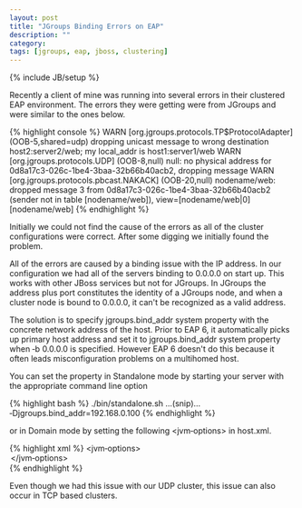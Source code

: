 ```yaml
---
layout: post
title: "JGroups Binding Errors on EAP"
description: ""
category: 
tags: [jgroups, eap, jboss, clustering]
---
```

{% include JB/setup %}

Recently a client of mine was running into several errors in their clustered EAP environment. The errors they were getting were from JGroups and were similar to the ones below.

{% highlight console %}
WARN  [org.jgroups.protocols.TP$ProtocolAdapter] (OOB-5,shared=udp) dropping unicast message to wrong destination host2:server2/web; my local_addr is host1:server1/web
WARN [org.jgroups.protocols.UDP] (OOB-8,null) null: no physical address for 0d8a17c3-026c-1be4-3baa-32b66b40acb2, dropping message
WARN [org.jgroups.protocols.pbcast.NAKACK] (OOB-20,null) nodename/web: dropped message 3 from 0d8a17c3-026c-1be4-3baa-32b66b40acb2 (sender not in table [nodename/web]), view=[nodename/web|0] [nodename/web]
{% endhighlight %}

Initially we could not find the cause of the errors as all of the cluster configurations were correct. After some digging we initially found the problem.

<!-- more -->

All of the errors are caused by a binding issue with the IP address. In our configuration we had all of the servers binding to 0.0.0.0 on start up. This works with other JBoss services but not for JGroups. In JGroups the address plus port constitutes the identity of a JGroups node, and when a cluster node is bound to 0.0.0.0, it can't be recognized as a valid address.

The solution is to specify jgroups.bind_addr system property with the concrete network address of the host. Prior to EAP 6, it automatically picks up primary host address and set it to jgroups.bind_addr system property when ‐b 0.0.0.0 is specified. However EAP 6 doesn't do this because it often leads misconfiguration problems on a multihomed host.

You can set the property in Standalone mode by starting your server with the appropriate command line option

{% highlight bash %}
./bin/standalone.sh ...(snip)... ‐Djgroups.bind_addr=192.168.0.100
{% endhighlight %}

or in Domain mode by setting the following <jvm‐options> in host.xml.

{% highlight xml %}
<servers>
  <server group="main‐server‐group" name="server‐one">
    <jvm name="default">
      <jvm‐options>
        <option value="‐Djgroups.bind_addr=192.168.0.100" />
      </jvm‐options>
    </jvm>
  </server>
</servers>
{% endhighlight %}

Even though we had this issue with our UDP cluster, this issue can also occur in TCP based clusters.
